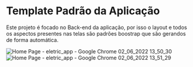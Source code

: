 # Template Padrão da Aplicação

Este projeto é focado no Back-end da aplicação, por isso o layout e todos os aspectos presentes nas telas são padrões boostrap que são gerandos de forma automática.

![Home Page - eletric_app - Google Chrome 02_06_2022 13_50_30](https://user-images.githubusercontent.com/81269914/171683658-fefd159e-b7e0-418e-9751-7470d929b7a2.png)
 ![Home Page - eletric_app - Google Chrome 02_06_2022 13_51_29](https://user-images.githubusercontent.com/81269914/171683832-686c1224-f962-408a-acb9-38b9db013b65.png)
